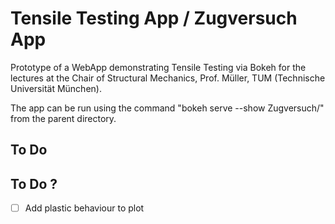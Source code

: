 # Tensile Testing App / Zugversuch App

Prototype of a WebApp demonstrating Tensile Testing via Bokeh for the lectures at the Chair of Structural Mechanics, Prof. Müller, TUM (Technische Universität München).

The app can be run using the command "bokeh serve --show Zugversuch/" from the parent directory.

## To Do

## To Do ?
- [ ] Add plastic behaviour to plot
